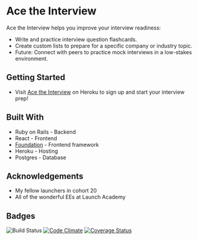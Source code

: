 # Ace the Interview
Ace the Interview helps you improve your interview readiness:
- Write and practice interview question flashcards.
- Create custom lists to prepare for a specific company or industry topic.
- Future: Connect with peers to practice mock interviews in a low-stakes environment.

## Getting Started
- Visit [Ace the Interview](https://acetheinterview.herokuapp.com/) on Heroku to sign up and start your interview prep!

## Built With
- Ruby on Rails - Backend
- React - Frontend
- [Foundation](https://foundation.zurb.com/sites/docs/) - Frontend framework
- Heroku - Hosting
- Postgres - Database

## Acknowledgements
- My fellow launchers in cohort 20
- All of the wonderful EEs at Launch Academy

## Badges
![Build Status](https://codeship.com/projects/1a2c51b0-2d27-0136-59f8-1ef627b071fd/status?branch=master)
[![Code Climate](https://codeclimate.com/github/garabedium/ace-the-interview/badges/gpa.svg)](https://codeclimate.com/github/garabedium/ace-the-interview)
[![Coverage Status](https://coveralls.io/repos/github/garabedium/ace-the-interview/badge.svg?branch=master)](https://coveralls.io/github/garabedium/ace-the-interview?branch=master)
